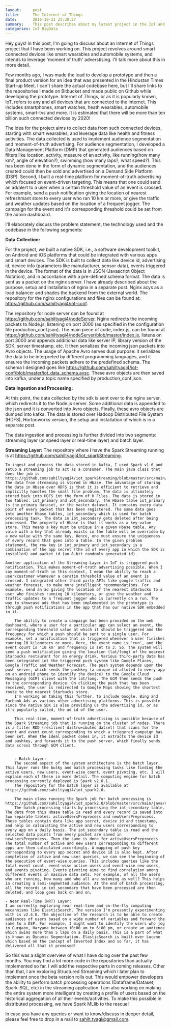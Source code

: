 ```yaml
---
layout:     post
title:      The Internet of Things
date:       2016-10-31 23:30:27
summary:    This post describes about my latest project in the IoT and big data analytics domain
categories: IoT BigData
---
```


Hey guys!
In this post, I'm going to discuss about an Internet of Things project that I have been working on. This project revolves around smart connected devices like smart wearables and automobile systems, and intends to leverage 'moment of truth' adverstising. I'll talk more about this in more detail.

Few months ago, I was made the lead to develop a prototype and then a final product version for an idea that was presented in the Hindustan Times Start-up Meet. I can't share the actual codebase here, but I'll share links to the repositories I made on Bitbucket and made public on Github while developing the prototype. Internet of Things, or as it is popularly known, IoT, refers to any and all devices that are connected to the internet. This includes smartphones, smart watches, heath wearables, automobile systems, smart-tvs and more. It is estimated that there will be more than ten billion such connected devices by 2020! 

The idea for the project aims to collect data from such connected devices, starting with smart wearables, and leverage data like health and fitness activities. The data collected is used to implement audience segmentation and moment-of-truth advertising. For audience segmentation, I developed a Data Management Platform (DMP) that generated audiences based on filters like location, activity, measure of an activity, like running(how many km?, angle of elevation?), swimming (how many laps?, what speed?). This has been done in the form of dynamic segmentation, and the audiences created could then be sold and advertised on a Demand Side Platform (DSP). Second, I built a real-time platform for moment-of-truth advertising which focused on event-driven targeting. This means that one could send an ad/alert to a user when a certain threshold value of an event is crossed. For example, send a push notification giving the location of nearest refreshmant store to every user who ran 10 km or more, or give the traffic and weather updates based on the location of a frequent jogger. The campaign for the event and it's corresponding threshold could be set from the admin dashboard.

I'll elaborately discuss the problem statement, the technology used and the codebase in the following segments:

<b>Data Collection:</b>

  For the project, we built a native SDK, i.e., a software development toolkit, on Android and iOS platforms that could be integrated with various apps and smart devices. The SDK is built to collect data like device id, advertising id, device info (parameters like manufacturer, sensor data), events triggered in the device. The format of the data is in JSON (Javascript Object Notation), and in accordance with a pre-defined schema format. The data is sent as a packet on the nginx server. I have already described about the purpose, setup and installation of nginx in a separate post. Nginx acys as a load balancer and shades the backend from the external world. The repository for the nginx configurations and files can be found at: https://github.com/sahiltyagi4/iot-conf.

  The repository for node server can be found at https://github.com/sahiltyagi4/nodeServer.
  Nginx redirects the incoming packets to Node.js, listening on port 3000 (as specified in the configuration file production_conf.json). The main piece of code, index.js, can be found at https://github.com/sahiltyagi4/nodeServer/blob/master/index.js, listens on port 3000 and appends additional data like server IP, library version of the SDK, server timestamp, etc. It then serializes the incoming json packets into Avro objects. The usage of Apache Avro serves dual purpose: it serializes the data to be interpreted by different programming languages, and it ensures the incoming packets adhere to the predefined schema. The schema I designed goes like https://github.com/sahiltyagi4/iot-conf/blob/master/iot_data_schema.avsc. These avro objects are then saved into kafka, under a topic name specified by production_conf.json.

<b>Data Ingestion and Processing:</b>

  At this point, the data collected by the sdk is sent over to the nginx server, which redirects it to the Node.js server. Some additional data is appended to the json and it is converted into Avro objects. Finally, these avro objects are dumped into kafka. The data is stored over Hadoop Distributed File System (HDFS), Hortonworks version, the setup and installation of which is in a separate post.

  The data ingestion and processing is further divided into two segments: streaming layer (or speed layer or real-time layer) and batch layer.

  <b>Streaming Layer:</b>
    The repository where I have the Spark Streaming running is at https://github.com/sahiltyagi4/iot_sparkStreaming.

	To ingest and process the data stored in kafka, I used Spark v1.6 and setup a streaming job to act as a consumer. The main java class that does the job is https://github.com/sahiltyagi4/iot_sparkStreaming/blob/master/src/main/java/com/iot/data/stream/IotDataStreamer.java. The data from streaming is stored in Hbase. The advantage of storing the data in Hbase over HDFS is that it is efficient to retrieve and implicitly handles the small file problem. The data is ultimately stored back into HDFS int the form of H Files. The data is stored in two tables: iot_primary and iot_secondary. The Hbase table iot_primary is the primary dataset, or the master dataset. It contains every data point of every packet that has been registered. The same data goes into another Hbase tables, iot_secondary which is used for batch processing task. The data in iot_secondary gets deleted after being processed. The property of Hbase is that it works as a key-value store. This means a key must be unique in a given Hbase table. Any value with a key that already exists in the table will be overriden by a new value with the same key. Hence, one must ensure the uniqueness of every record that goes into a table. In the given problem statement, the row key in iot_primary and iot_secondary is a combination of the app secret (the id of every app in which the SDK is installed) and packet id (an 8-bit randomly generated id).

	Another application of the Streaming Layer in IoT is triggered push notification. This makes moment-of-truth advertising possible. When I say moment-of-truth in this context, I mean the ability to reach a user/customer whenever a ceratin threshold value of an event is crossed. I integrated other third party APIs like google traffic and weather forecast, to make more intelligent recommendations. For example, send an ad giving the location of the nearest Starbucks to a user who finishes running 10 kilometers, or give the weather and traffic updates to a frequent jogger who is currently on a run. The way to showcase ads that has been implemented in the prototype is through push notifications in the app that has our native SDK embedded in it.

		The ability to create a campaign has been provided on the web dashboard, where a user for a particular app can select an event, the corresponding threshold value at which it should be triggered and the frequency for which a push should be sent to a single user. For example, set a notification that is triggered whenever a user finishes running 10 kilometers or more. Here, the event name is 'run', and the event count is '10 km' and frequency is set to 3. So, the system will send a push notification giving the location (lat/long) of the nearest Starbucks restaurant for an energy drink. Various third-party data has been integrated int the triggered push system like Google Places, Google Traffic and Weather Forecast. The push system depends upon the push server, which sends the pushkey (a unique id alloted to every app on an android phone to identify the device) to the Google Cloud Messaging (GCM) client with the lat/long. The GCM then sends the push to the corresponding device. On clicking the push that has been received, the user is redirected to Google Maps showing the shortest route to the nearest Starbucks store.
		I'm working on taking this further, to include Google, Bing and Facbook Ads as various other advertising platforms. This is possible since the native SDK is also providing us the advertising id, or as it's popularly called, the ad id of the user.

		This real-time, moment-of-truth advertising is possible because of the Spark Streaming job that is running on the cluster of nodes. There is a filter RDD (resilient distru=ibuted datset) that scans for the event and event count corresponding to which a triggered campaign has been set. When the ideal packet comes in, it extracts the device id and pushkey, and forwards it to the push server, which finally sends data scross through GCM client.


		- Batch Layer:
		The second aspect of the system architecture is the batch layer. This layer runs the bulky and batch processing tasks like finding the active users, new users, event-wise count, event pivoting, etc. I will explain each of these in more detail. The computing engine for batch processing currently deployed is Spark v2.0.1.
		The repository for the batch layer is available at https://github.com/sahiltyagi4/iot_spark2.0.

		The main class running the Spark job for batch processing is https://github.com/sahiltyagi4/iot_spark2.0/blob/master/src/main/java/com/iot/data/queries/BatchProcess.java.
		The batch processing starts by processing the iot_secondary table. The data from this Hbase table is read and every record is saved into two separate tables: activeUsersPreprocess and newUsersPreprocess. These tables contain data like app secret, device id and timestamp, and help in calculating the active and new users corresponding to every app on a daily basis. The iot_secondary table is read and the selected data points from every packet are saved in newUsersPreprocess. Then the same is done for activeUsersPreprocess. The total number of active and new users corresponding to different apps are then calculated accordingly. A mapping of push key corresponding to every app secret and device id is also kept. After completion of active and new user queries, we can see the beginning of the execution of event-wise queries. This includes queries like the total event count, event-wise active users and event-wise new users, and events pivoting. Events pivoting aims to find correlation among different events in massive data sets. For example, of all the users who are running, how many and who all are swimming as well? This helps in creating a semi-segmented audience. At the end of batch processing, all the records in iot_secondary that have been processed are then deleted, and loop goes back on and on.

	- Near Real-Time (NRT) Layer:
	I am currently exploring near real-time and on-the-fly computing mecahnisms like ElasticSearch. The version I'm presently experimenting with is v2.4.0. The objective of the research is to be able to create audiences of users based on a wide number of variables and forward the same to a DSP. For example, I might want to identify the users who jog in Gurgaon, Haryana between 10:00 am to 6:00 pm, or create an audience which swims more than 5 laps on a daily basis. This is a part of what is known as Dynamic Segmentation. ElasticSearch is built over Lucene which based on the concept of Inverted Index and so far, it has delivered all that it promised!


So this was a slight overview of what I have doing over the past few months. You may find a lot more code in the repositories than actually implemented so far. I will add the respective parts in coming releases. Other than that, I am exploring Structured Streaming which I later plan to implement once the beta version rolls out. This would empower developers the ability to perform batch processing operations (Dataframe/Dataset, Spark-SQL, etc) in the streaming application. I am also working on making the entire system more intelligent by creating a profile of users based on the historical aggregation of all their events/activities. To make this possible in distributed processing, we have Spark MLlib to the rescue!

In case you have any queries or want to know/discuss in deeper detail, please feel free to drop in a mail to sahilt.tyagi@gmail.com.
